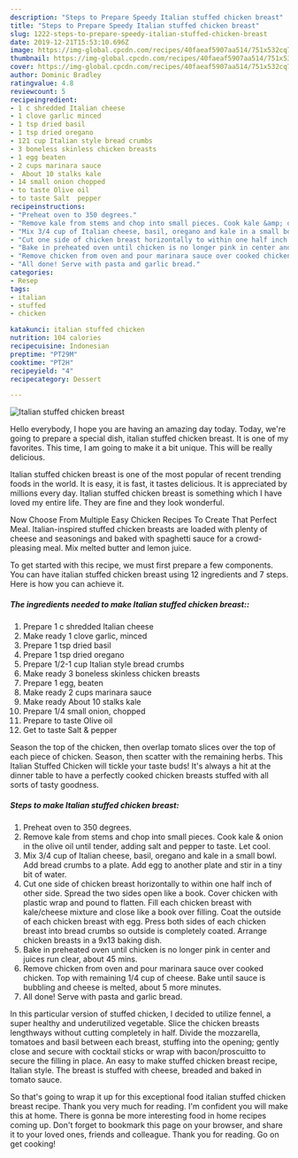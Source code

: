 ```yaml
---
description: "Steps to Prepare Speedy Italian stuffed chicken breast"
title: "Steps to Prepare Speedy Italian stuffed chicken breast"
slug: 1222-steps-to-prepare-speedy-italian-stuffed-chicken-breast
date: 2019-12-21T15:53:10.696Z
image: https://img-global.cpcdn.com/recipes/40faeaf5907aa514/751x532cq70/italian-stuffed-chicken-breast-recipe-main-photo.jpg
thumbnail: https://img-global.cpcdn.com/recipes/40faeaf5907aa514/751x532cq70/italian-stuffed-chicken-breast-recipe-main-photo.jpg
cover: https://img-global.cpcdn.com/recipes/40faeaf5907aa514/751x532cq70/italian-stuffed-chicken-breast-recipe-main-photo.jpg
author: Dominic Bradley
ratingvalue: 4.8
reviewcount: 5
recipeingredient:
- 1 c shredded Italian cheese
- 1 clove garlic minced
- 1 tsp dried basil
- 1 tsp dried oregano
- 121 cup Italian style bread crumbs
- 3 boneless skinless chicken breasts
- 1 egg beaten
- 2 cups marinara sauce
-  About 10 stalks kale
- 14 small onion chopped
- to taste Olive oil
- to taste Salt  pepper
recipeinstructions:
- "Preheat oven to 350 degrees."
- "Remove kale from stems and chop into small pieces. Cook kale &amp; onion in the olive oil until tender, adding salt and pepper to taste. Let cool."
- "Mix 3/4 cup of Italian cheese, basil, oregano and kale in a small bowl. Add bread crumbs to a plate. Add egg to another plate and stir in a tiny bit of water."
- "Cut one side of chicken breast horizontally to within one half inch of other side. Spread the two sides open like a book. Cover chicken with plastic wrap and pound to flatten. Fill each chicken breast with kale/cheese mixture and close like a book over filling. Coat the outside of each chicken breast with egg. Press both sides of each chicken breast into bread crumbs so outside is completely coated. Arrange chicken breasts in a 9x13 baking dish."
- "Bake in preheated oven until chicken is no longer pink in center and juices run clear, about 45 mins."
- "Remove chicken from oven and pour marinara sauce over cooked chicken. Top with remaining 1/4 cup of cheese. Bake until sauce is bubbling and cheese is melted, about 5 more minutes."
- "All done! Serve with pasta and garlic bread."
categories:
- Resep
tags:
- italian
- stuffed
- chicken

katakunci: italian stuffed chicken
nutrition: 104 calories
recipecuisine: Indonesian
preptime: "PT29M"
cooktime: "PT2H"
recipeyield: "4"
recipecategory: Dessert

---
```



![Italian stuffed chicken breast](https://img-global.cpcdn.com/recipes/40faeaf5907aa514/751x532cq70/italian-stuffed-chicken-breast-recipe-main-photo.jpg)

Hello everybody, I hope you are having an amazing day today. Today, we're going to prepare a special dish, italian stuffed chicken breast. It is one of my favorites. This time, I am going to make it a bit unique. This will be really delicious.

Italian stuffed chicken breast is one of the most popular of recent trending foods in the world. It is easy, it is fast, it tastes delicious. It is appreciated by millions every day. Italian stuffed chicken breast is something which I have loved my entire life. They are fine and they look wonderful.

Now Choose From Multiple Easy Chicken Recipes To Create That Perfect Meal. Italian-inspired stuffed chicken breasts are loaded with plenty of cheese and seasonings and baked with spaghetti sauce for a crowd-pleasing meal. Mix melted butter and lemon juice.


To get started with this recipe, we must first prepare a few components. You can have italian stuffed chicken breast using 12 ingredients and 7 steps. Here is how you can achieve it.

##### The ingredients needed to make Italian stuffed chicken breast::

1. Prepare 1 c shredded Italian cheese
1. Make ready 1 clove garlic, minced
1. Prepare 1 tsp dried basil
1. Prepare 1 tsp dried oregano
1. Prepare 1/2-1 cup Italian style bread crumbs
1. Make ready 3 boneless skinless chicken breasts
1. Prepare 1 egg, beaten
1. Make ready 2 cups marinara sauce
1. Make ready  About 10 stalks kale
1. Prepare 1/4 small onion, chopped
1. Prepare to taste Olive oil
1. Get to taste Salt &amp; pepper


Season the top of the chicken, then overlap tomato slices over the top of each piece of chicken. Season, then scatter with the remaining herbs. This Italian Stuffed Chicken will tickle your taste buds! It&#39;s always a hit at the dinner table to have a perfectly cooked chicken breasts stuffed with all sorts of tasty goodness. 

##### Steps to make Italian stuffed chicken breast:

1. Preheat oven to 350 degrees.
1. Remove kale from stems and chop into small pieces. Cook kale &amp; onion in the olive oil until tender, adding salt and pepper to taste. Let cool.
1. Mix 3/4 cup of Italian cheese, basil, oregano and kale in a small bowl. Add bread crumbs to a plate. Add egg to another plate and stir in a tiny bit of water.
1. Cut one side of chicken breast horizontally to within one half inch of other side. Spread the two sides open like a book. Cover chicken with plastic wrap and pound to flatten. Fill each chicken breast with kale/cheese mixture and close like a book over filling. Coat the outside of each chicken breast with egg. Press both sides of each chicken breast into bread crumbs so outside is completely coated. Arrange chicken breasts in a 9x13 baking dish.
1. Bake in preheated oven until chicken is no longer pink in center and juices run clear, about 45 mins.
1. Remove chicken from oven and pour marinara sauce over cooked chicken. Top with remaining 1/4 cup of cheese. Bake until sauce is bubbling and cheese is melted, about 5 more minutes.
1. All done! Serve with pasta and garlic bread.


In this particular version of stuffed chicken, I decided to utilize fennel, a super healthy and underutilized vegetable. Slice the chicken breasts lengthways without cutting completely in half. Divide the mozzarella, tomatoes and basil between each breast, stuffing into the opening; gently close and secure with cocktail sticks or wrap with bacon/proscuitto to secure the filling in place. An easy to make stuffed chicken breast recipe, Italian style. The breast is stuffed with cheese, breaded and baked in tomato sauce. 

So that's going to wrap it up for this exceptional food italian stuffed chicken breast recipe. Thank you very much for reading. I'm confident you will make this at home. There is gonna be more interesting food in home recipes coming up. Don't forget to bookmark this page on your browser, and share it to your loved ones, friends and colleague. Thank you for reading. Go on get cooking!
